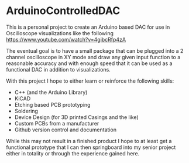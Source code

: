 # ArduinoControlledDAC
This is a personal project to create an Arduino based DAC for use in Oscilloscope visualizations like the following
https://www.youtube.com/watch?v=4gibcRfp4zA

The eventual goal is to have a small package that can be plugged into a 2 channel oscilloscope in XY mode and draw any given input function to a reasonable accuracy and with enough speed that it can be used as a functional DAC in addition to visualizations.

With this project I hope to either learn or reinforce the following skills:
- C++ (and the Arduino Library)
- KiCAD
- Etching based PCB prototyping
- Soldering
- Device Design (for 3D printed Casings and the like)
- Custom PCBs from a manufacturer
- Github version control and documentation

While this may not result in a finished product I hope to at least get a functional prototype that I can then springboard into my senior project either in totality or through the experience gained here.
